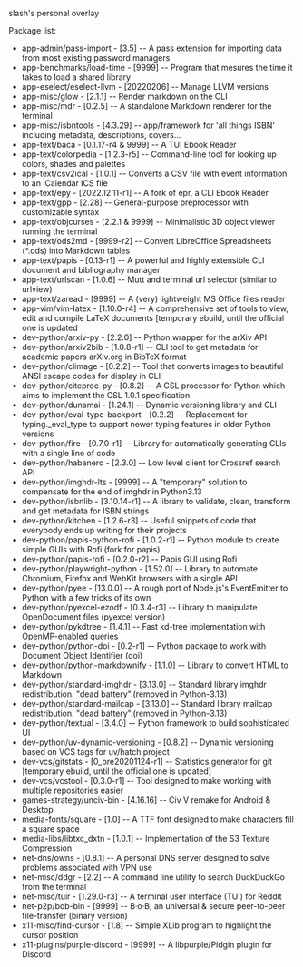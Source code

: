 slash's personal overlay

Package list:
* app-admin/pass-import            - [3.5]              -- A pass extension for importing data from most existing password managers
* app-benchmarks/load-time         - [9999]             -- Program that mesures the time it takes to load a shared library
* app-eselect/eselect-llvm         - [20220206]         -- Manage LLVM versions
* app-misc/glow                    - [2.1.1]            -- Render markdown on the CLI
* app-misc/mdr                     - [0.2.5]            -- A standalone Markdown renderer for the terminal
* app-misc/isbntools               - [4.3.29]           -- app/framework for 'all things ISBN' including metadata, descriptions, covers... 
* app-text/baca                    - [0.1.17-r4 & 9999] -- A TUI Ebook Reader
* app-text/colorpedia              - [1.2.3-r5]         -- Command-line tool for looking up colors, shades and palettes
* app-text/csv2ical                - [1.0.1]            -- Converts a CSV file with event information to an iCalendar ICS file
* app-text/epy                     - [2022.12.11-r1]    -- A fork of epr, a CLI Ebook Reader
* app-text/gpp                     - [2.28]             -- General-purpose preprocessor with customizable syntax
* app-text/objcurses               - [2.2.1 & 9999]     -- Minimalistic 3D object viewer running the terminal
* app-text/ods2md                  - [9999-r2]          -- Convert LibreOffice Spreadsheets (*.ods) into Markdown tables
* app-text/papis                   - [0.13-r1]          -- A powerful and highly extensible CLI document and bibliography manager
* app-text/urlscan                 - [1.0.6]            -- Mutt and terminal url selector (similar to urlview)
* app-text/zaread                  - [9999]             -- A (very) lightweight MS Office files reader
* app-vim/vim-latex                - [1.10.0-r4]        -- A comprehensive set of tools to view, edit and compile LaTeX documents [temporary ebuild, until the official one is updated
* dev-python/arxiv-py              - [2.2.0]            -- Python wrapper for the arXiv API
* dev-python/arxiv2bib             - [1.0.8-r1]         -- CLI tool to get metadata for academic papers arXiv.org in BibTeX format
* dev-python/climage               - [0.2.2]            -- Tool that converts images to beautiful ANSI escape codes for display in CLI
* dev-python/citeproc-py           - [0.8.2]            -- A CSL processor for Python which aims to implement the CSL 1.0.1 specification
* dev-python/dunamai               - [1.24.1]           -- Dynamic versioning library and CLI
* dev-python/eval-type-backport    - [0.2.2]            -- Replacement for typing._eval_type to support newer typing features in older Python versions
* dev-python/fire                  - [0.7.0-r1]         -- Library for automatically generating CLIs with a single line of code
* dev-python/habanero              - [2.3.0]            -- Low level client for Crossref search API
* dev-python/imghdr-lts            - [9999]             -- A "temporary" solution to compensate for the end of imghdr in Python3.13
* dev-python/isbnlib               - [3.10.14-r1]       -- A library to validate, clean, transform and get metadata for ISBN strings
* dev-python/kitchen               - [1.2.6-r3]         -- Useful snippets of code that everybody ends up writing for their projects
* dev-python/papis-python-rofi     - [1.0.2-r1]         -- Python module to create simple GUIs with Rofi (fork for papis)
* dev-python/papis-rofi            - [0.2.0-r2]         -- Papis GUI using Rofi
* dev-python/playwright-python     - [1.52.0]           -- Library to automate Chromium, Firefox and WebKit browsers with a single API
* dev-python/pyee                  - [13.0.0]           -- A rough port of Node.js's EventEmitter to Python with a few tricks of its own
* dev-python/pyexcel-ezodf         - [0.3.4-r3]         -- Library to manipulate OpenDocument files (pyexcel version)
* dev-python/pykdtree              - [1.4.1]            -- Fast kd-tree implementation with OpenMP-enabled queries
* dev-python/python-doi            - [0.2-r1]           -- Python package to work with Document Object Identifier (doi)
* dev-python/python-markdownify    - [1.1.0]            -- Library to convert HTML to Markdown
* dev-python/standard-imghdr       - [3.13.0]           -- Standard library imghdr redistribution. "dead battery".(removed in Python-3.13)
* dev-python/standard-mailcap      - [3.13.0]           -- Standard library mailcap redistribution. "dead battery".(removed in Python-3.13)
* dev-python/textual               - [3.4.0]            -- Python framework to build sophisticated UI
* dev-python/uv-dynamic-versioning - [0.8.2]            -- Dynamic versioning based on VCS tags for uv/hatch project
* dev-vcs/gitstats                 - [0_pre20201124-r1] -- Statistics generator for git [temporary ebuild, until the official one is updated]
* dev-vcs/vcstool                  - [0.3.0-r1]         -- Tool designed to make working with multiple repositories easier
* games-strategy/unciv-bin         - [4.16.16]          -- Civ V remake for Android & Desktop
* media-fonts/square               - [1.0]              -- A TTF font designed to make characters fill a square space
* media-libs/libtxc_dxtn           - [1.0.1]            -- Implementation of the S3 Texture Compression
* net-dns/owns                     - [0.8.1]            -- A personal DNS server designed to solve problems associated with VPN use
* net-misc/ddgr                    - [2.2]              -- A command line utility to search DuckDuckGo from the terminal
* net-misc/tuir                    - [1.29.0-r3]        -- A terminal user interface (TUI) for Reddit
* net-p2p/bob-bin                  - [9999]             -- B·o·B, an universal & secure peer-to-peer file-transfer (binary version)
* x11-misc/find-cursor             - [1.8]              -- Simple XLib program to highlight the cursor position
* x11-plugins/purple-discord       - [9999]             -- A libpurple/Pidgin plugin for Discord
